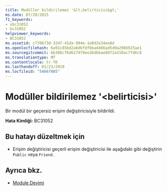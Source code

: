 ```yaml
---
title: Modüller bildirilemez '&lt;belirticisi&gt;'
ms.date: 07/20/2015
f1_keywords:
- vbc31052
- bc31052
helpviewer_keywords:
- BC31052
ms.assetid: c739673d-324f-41da-994e-1e8d2e34ee8d
ms.openlocfilehash: 6a91c85bd2a6dbfdfbbad466ad5d0a2966925ae1
ms.sourcegitcommit: 6b308cf6d627d78ee36dbbae8972a310ac7fd6c8
ms.translationtype: MT
ms.contentlocale: tr-TR
ms.lasthandoff: 01/23/2019
ms.locfileid: "54667085"
---
```

# <a name="modules-cannot-be-declared-ltspecifiergt"></a>Modüller bildirilemez '&lt;belirticisi&gt;'
Bir modül bir geçersiz erişim değiştiricisiyle bildirildi.  
  
 **Hata Kimliği:** BC31052  
  
## <a name="to-correct-this-error"></a>Bu hatayı düzeltmek için  
  
-   Erişim değiştiricisi geçerli erişim değiştiricisi ile aşağıdaki gibi değiştirin `Public` veya `Friend`.  
  
## <a name="see-also"></a>Ayrıca bkz.
- [Module Deyimi](../../visual-basic/language-reference/statements/module-statement.md)

